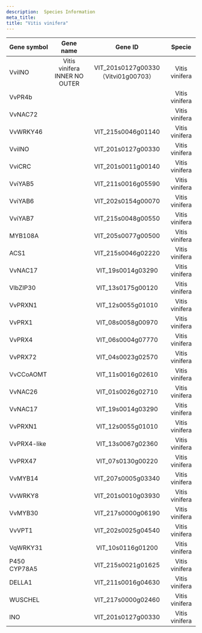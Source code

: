 ```yaml
---
description:  Species Information
meta_title:
title: "Vitis vinifera"
---
```

|Gene symbol |  Gene name | Gene ID | Specie |
|:-------|:------:|:----:|:----:|
| VviINO | Vitis vinifera INNER NO OUTER | VIT_201s0127g00330（Vitvi01g00703） | Vitis vinifera |
| VvPR4b |  |  | Vitis vinifera |
| VvNAC72 |  |  | Vitis vinifera |
| VvWRKY46 |  | VIT_215s0046g01140 | Vitis vinifera |
| VviINO |  | VIT_201s0127g00330 | Vitis vinifera |
| VviCRC |  | VIT_201s0011g00140 | Vitis vinifera |
| VviYAB5 |  | VIT_211s0016g05590 | Vitis vinifera |
| VviYAB6 |  | VIT_202s0154g00070 | Vitis vinifera |
| VviYAB7 |  | VIT_215s0048g00550 | Vitis vinifera |
| MYB108A |  | VIT_205s0077g00500 | Vitis vinifera |
| ACS1 |  | VIT_215s0046g02220 | Vitis vinifera |
| VvNAC17 |  | VIT_19s0014g03290 | Vitis vinifera |
| VlbZIP30 |  | VIT_13s0175g00120 | Vitis vinifera |
| VvPRXN1 |  | VIT_12s0055g01010 | Vitis vinifera |
| VvPRX1 |  | VIT_08s0058g00970 | Vitis vinifera |
| VvPRX4 |  | VIT_06s0004g07770 | Vitis vinifera |
| VvPRX72 |  | VIT_04s0023g02570 | Vitis vinifera |
| VvCCoAOMT |  | VIT_11s0016g02610 | Vitis vinifera |
| VvNAC26 |  | VIT_01s0026g02710 | Vitis vinifera |
| VvNAC17 |  | VIT_19s0014g03290 | Vitis vinifera |
| VvPRXN1 |  | VIT_12s0055g01010 | Vitis vinifera |
| VvPRX4-like |  | VIT_13s0067g02360 | Vitis vinifera |
| VvPRX47 |  | VIT_07s0130g00220 | Vitis vinifera |
| VvMYB14 |  | VIT_207s0005g03340 | Vitis vinifera |
| VvWRKY8 |  | VIT_201s0010g03930 | Vitis vinifera |
| VvMYB30 |  | VIT_217s0000g06190 | Vitis vinifera |
| VvVPT1 |  | VIT_202s0025g04540 | Vitis vinifera |
| VqWRKY31 |  | VIT_10s0116g01200 | Vitis vinifera |
| P450 CYP78A5 |  | VIT_215s0021g01625 | Vitis vinifera |
| DELLA1 |  | VIT_211s0016g04630 | Vitis vinifera |
|  WUSCHEL |  |  VIT_217s0000g02460 | Vitis vinifera |
| INO |  | VIT_201s0127g00330 | Vitis vinifera |